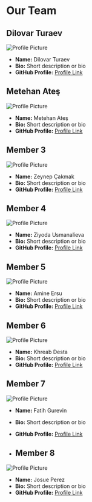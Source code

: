 # Our Team

## Dilovar Turaev

![Profile Picture](profile-picture-url)

- **Name:** Dilovar Turaev
- **Bio:** Short description or bio
- **GitHub Profile:** [Profile Link](link-to-github-profile)

## Metehan Ateş

![Profile Picture](profile-picture-url)

- **Name:** Metehan Ateş
- **Bio:** Short description or bio
- **GitHub Profile:** [Profile Link](link-to-github-profile)

## Member 3

![Profile Picture](profile-picture-url)

- **Name:** Zeynep Çakmak
- **Bio:** Short description or bio
- **GitHub Profile:** [Profile Link](link-to-github-profile)

## Member 4

![Profile Picture](profile-picture-url)

- **Name:** Ziyoda Usmanalieva
- **Bio:** Short description or bio
- **GitHub Profile:** [Profile Link](link-to-github-profile)

## Member 5

![Profile Picture](profile-picture-url)

- **Name:** Amine Ersu
- **Bio:** Short description or bio
- **GitHub Profile:** [Profile Link](link-to-github-profile)

## Member 6

![Profile Picture](profile-picture-url)

- **Name:** Khreab Desta
- **Bio:** Short description or bio
- **GitHub Profile:** [Profile Link](link-to-github-profile)

## Member 7

![Profile Picture](profile-picture-url)

- **Name:** Fatih Gurevin
- **Bio:** Short description or bio
- **GitHub Profile:** [Profile Link](link-to-github-profile)

- ## Member 8

![Profile Picture](profile-picture-url)

- **Name:** Josue Perez
- **Bio:** Short description or bio
- **GitHub Profile:** [Profile Link](link-to-github-profile)
